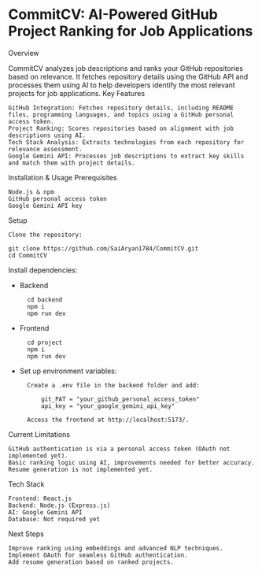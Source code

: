 # CommitCV: AI-Powered GitHub Project Ranking for Job Applications
Overview

CommitCV analyzes job descriptions and ranks your GitHub repositories based on relevance. It fetches repository details using the GitHub API and processes them using AI to help developers identify the most relevant projects for job applications.
Key Features

    GitHub Integration: Fetches repository details, including README files, programming languages, and topics using a GitHub personal access token.
    Project Ranking: Scores repositories based on alignment with job descriptions using AI.
    Tech Stack Analysis: Extracts technologies from each repository for relevance assessment.
    Google Gemini API: Processes job descriptions to extract key skills and match them with project details.

Installation & Usage
Prerequisites

    Node.js & npm
    GitHub personal access token
    Google Gemini API key

Setup

    Clone the repository:

    git clone https://github.com/SaiAryan1784/CommitCV.git  
    cd CommitCV  

Install dependencies:

- Backend
    
        cd backend  
        npm i  
        npm run dev  

- Frontend

        cd project  
        npm i  
        npm run dev  

- Set up environment variables:

        Create a .env file in the backend folder and add:
    
            git_PAT = "your_github_personal_access_token"
            api_key = "your_google_gemini_api_key"
    
        Access the frontend at http://localhost:5173/.

Current Limitations

    GitHub authentication is via a personal access token (OAuth not implemented yet).
    Basic ranking logic using AI, improvements needed for better accuracy.
    Resume generation is not implemented yet.

Tech Stack

    Frontend: React.js
    Backend: Node.js (Express.js)
    AI: Google Gemini API
    Database: Not required yet

Next Steps

    Improve ranking using embeddings and advanced NLP techniques.
    Implement OAuth for seamless GitHub authentication.
    Add resume generation based on ranked projects.
